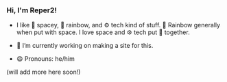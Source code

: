 ### Hi, I'm Reper2!

- I like 🌌 spacey, 🌈 rainbow, and ⚙️ tech kind of stuff. 🌈 Rainbow generally when put with space. I love space and ⚙️ tech put 🌌 together.

- 🔭 I’m currently working on making a site for this.
- 😄 Pronouns: he/him

(will add more here soon!)

<!--
**Reper2/Reper2** is a ✨ _special_ ✨ repository because its `README.md` (this file) appears on your GitHub profile.

Here are some ideas to get you started:

- 🔭 I’m currently working on ...
- 🌱 I’m currently learning ...
- 👯 I’m looking to collaborate on ...
- 🤔 I’m looking for help with ...
- 💬 Ask me about ...
- 📫 How to reach me: ...
- 😄 Pronouns: ...
- ⚡ Fun fact: ...
-->
